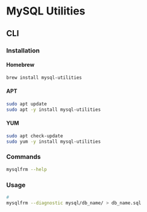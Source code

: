 # MySQL Utilities

## CLI

### Installation

#### Homebrew

```sh
brew install mysql-utilities
```

#### APT

```sh
sudo apt update
sudo apt -y install mysql-utilities
```

#### YUM

```sh
sudo apt check-update
sudo yum -y install mysql-utilities
```

### Commands

```sh
mysqlfrm --help
```

### Usage

```sh
#
mysqlfrm --diagnostic mysql/db_name/ > db_name.sql
```
